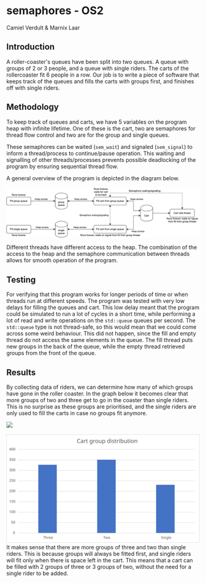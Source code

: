 # semaphores - OS2
Camiel Verdult & Marnix Laar

## Introduction

A roller-coaster's queues have been split into two queues. A queue with groups of 2 or 3 people, and a queue with single riders. The carts of the rollercoaster fit 6 people in a row.
Our job is to write a piece of software that keeps track of the queues and fills the carts with groups first, and finishes off with single riders.


## Methodology

To keep track of queues and carts, we have 5 variables on the program heap with infinite lifetime. One of these is the cart, two are semaphores for thread flow control and two are for the group and single queues.

These semaphores can be waited (`sem_wait`) and signaled (`sem_signal`) to inform a thread/process to continue/pause operation. This waiting and signalling of other threads/processes prevents possible deadlocking of the program by ensuring sequential thread flow.

A general overview of the program is depicted in the diagram below.

![](diagram/semaphores.png)

Different threads have different access to the heap. The combination of the access to the heap and the semaphore communication between threads allows for smooth operation of the program.

## Testing

For verifying that this program works for longer periods of time or when threads run at different speeds. The program was tested with very low delays for filling the queues and cart. This low delay meant that the program could be simulated to run a lot of cycles in a short time, while performing a lot of read and write operations on the `std::queue` queues per second. The `std::queue` type is not thread-safe, so this would mean that we could come across some weird behaviour. This did not happen, since the fill and empty thread do not access the same elements in the queue. The fill thread puts new groups in the back of the queue, while the empty thread retrieved groups from the front of the queue.

## Results

By collecting data of riders, we can determine how many of which groups have gone in the roller coaster. In the graph below it becomes clear that more groups of two and three get to go in the coaster than single riders. This is no surprise as these groups are prioritised, and the single riders are only used to fill the carts in case no groups fit anymore.

![](https://i.imgur.com/OB2CmxP.png)

<img src="img/group-distribution.svg">
It makes sense that there are more groups of three and two than single riders. This is because groups will always be fitted first, and single riders will fit only when there is space left in the cart. This means that a cart can be filled with 2 groups of three or 3 groups of two, without the need for a single rider to be added.